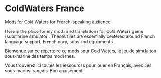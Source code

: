 # ColdWaters France
Mods for Cold Waters for French-speaking audience

Here is the place for my mods and translations for Cold Waters game (submarine simulator). Theses files are essentially centered around French language support, French navy, subs and equipments.

Bienvenue sur ce répertoire de mods pour Cold Waters, le jeu de simulaiton sous-marine des temps modernes.

Vous trouverez ici toutes les ressources pour jouer en Français, avec des sous-marins français. Bon amusement !

